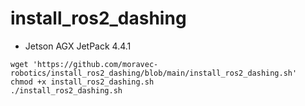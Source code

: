 # install_ros2_dashing
- Jetson AGX JetPack 4.4.1

```
wget 'https://github.com/moravec-robotics/install_ros2_dashing/blob/main/install_ros2_dashing.sh'
chmod +x install_ros2_dashing.sh
./install_ros2_dashing.sh
```
